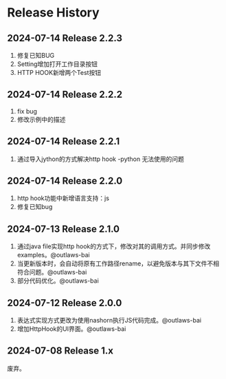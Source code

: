 # Release History

## 2024-07-14 Release 2.2.3

1. 修复已知BUG
2. Setting增加打开工作目录按钮
3. HTTP HOOK新增两个Test按钮

## 2024-07-14 Release 2.2.2

1. fix bug
2. 修改示例中的描述

## 2024-07-14 Release 2.2.1

1. 通过导入jython的方式解决http hook -python 无法使用的问题

## 2024-07-14 Release 2.2.0

1. http hook功能中新增语言支持：js
2. 修复已知bug

## 2024-07-13 Release 2.1.0

1. 通过java file实现http hook的方式下，修改对其的调用方式。并同步修改examples。@outlaws-bai
2. 当更新版本时，会自动将原有工作路径rename，以避免版本与其下文件不相符合问题。@outlaws-bai
3. 部分代码优化。@outlaws-bai

## 2024-07-12 Release 2.0.0

1. 表达式实现方式更改为使用nashorn执行JS代码完成。@outlaws-bai
2. 增加HttpHook的UI界面。@outlaws-bai

## 2024-07-08 Release 1.x

废弃。
